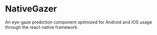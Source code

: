 # NativeGazer
An eye-gaze prediction component optimized for Android and IOS usage through the react-native framework.
